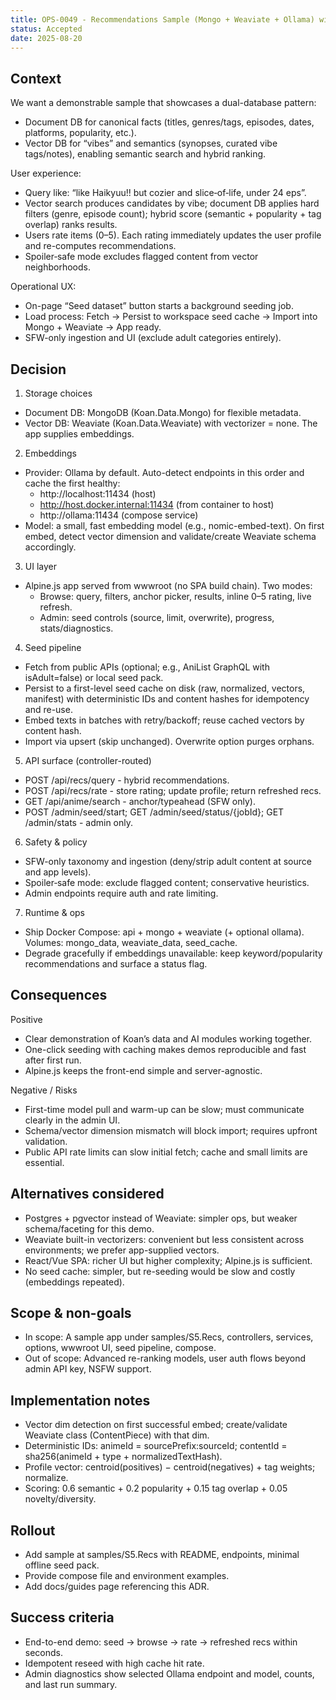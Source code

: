 ```yaml
---
title: OPS-0049 - Recommendations Sample (Mongo + Weaviate + Ollama) with Alpine.js UI and Seed Pipeline
status: Accepted
date: 2025-08-20
---
```


## Context

We want a demonstrable sample that showcases a dual-database pattern:

- Document DB for canonical facts (titles, genres/tags, episodes, dates, platforms, popularity, etc.).
- Vector DB for “vibes” and semantics (synopses, curated vibe tags/notes), enabling semantic search and hybrid ranking.

User experience:

- Query like: “like Haikyuu!! but cozier and slice‑of‑life, under 24 eps”.
- Vector search produces candidates by vibe; document DB applies hard filters (genre, episode count); hybrid score (semantic + popularity + tag overlap) ranks results.
- Users rate items (0–5). Each rating immediately updates the user profile and re-computes recommendations.
- Spoiler‑safe mode excludes flagged content from vector neighborhoods.

Operational UX:

- On-page “Seed dataset” button starts a background seeding job.
- Load process: Fetch → Persist to workspace seed cache → Import into Mongo + Weaviate → App ready.
- SFW-only ingestion and UI (exclude adult categories entirely).

## Decision

1. Storage choices

- Document DB: MongoDB (Koan.Data.Mongo) for flexible metadata.
- Vector DB: Weaviate (Koan.Data.Weaviate) with vectorizer = none. The app supplies embeddings.

2. Embeddings

- Provider: Ollama by default. Auto-detect endpoints in this order and cache the first healthy:
  - http://localhost:11434 (host)
  - http://host.docker.internal:11434 (from container to host)
  - http://ollama:11434 (compose service)
- Model: a small, fast embedding model (e.g., nomic-embed-text). On first embed, detect vector dimension and validate/create Weaviate schema accordingly.

3. UI layer

- Alpine.js app served from wwwroot (no SPA build chain). Two modes:
  - Browse: query, filters, anchor picker, results, inline 0–5 rating, live refresh.
  - Admin: seed controls (source, limit, overwrite), progress, stats/diagnostics.

4. Seed pipeline

- Fetch from public APIs (optional; e.g., AniList GraphQL with isAdult=false) or local seed pack.
- Persist to a first-level seed cache on disk (raw, normalized, vectors, manifest) with deterministic IDs and content hashes for idempotency and re-use.
- Embed texts in batches with retry/backoff; reuse cached vectors by content hash.
- Import via upsert (skip unchanged). Overwrite option purges orphans.

5. API surface (controller-routed)

- POST /api/recs/query - hybrid recommendations.
- POST /api/recs/rate - store rating; update profile; return refreshed recs.
- GET /api/anime/search - anchor/typeahead (SFW only).
- POST /admin/seed/start; GET /admin/seed/status/{jobId}; GET /admin/stats - admin only.

6. Safety & policy

- SFW-only taxonomy and ingestion (deny/strip adult content at source and app levels).
- Spoiler‑safe mode: exclude flagged content; conservative heuristics.
- Admin endpoints require auth and rate limiting.

7. Runtime & ops

- Ship Docker Compose: api + mongo + weaviate (+ optional ollama). Volumes: mongo_data, weaviate_data, seed_cache.
- Degrade gracefully if embeddings unavailable: keep keyword/popularity recommendations and surface a status flag.

## Consequences

Positive

- Clear demonstration of Koan’s data and AI modules working together.
- One-click seeding with caching makes demos reproducible and fast after first run.
- Alpine.js keeps the front-end simple and server-agnostic.

Negative / Risks

- First-time model pull and warm-up can be slow; must communicate clearly in the admin UI.
- Schema/vector dimension mismatch will block import; requires upfront validation.
- Public API rate limits can slow initial fetch; cache and small limits are essential.

## Alternatives considered

- Postgres + pgvector instead of Weaviate: simpler ops, but weaker schema/faceting for this demo.
- Weaviate built-in vectorizers: convenient but less consistent across environments; we prefer app-supplied vectors.
- React/Vue SPA: richer UI but higher complexity; Alpine.js is sufficient.
- No seed cache: simpler, but re-seeding would be slow and costly (embeddings repeated).

## Scope & non-goals

- In scope: A sample app under samples/S5.Recs, controllers, services, options, wwwroot UI, seed pipeline, compose.
- Out of scope: Advanced re-ranking models, user auth flows beyond admin API key, NSFW support.

## Implementation notes

- Vector dim detection on first successful embed; create/validate Weaviate class (ContentPiece) with that dim.
- Deterministic IDs: animeId = sourcePrefix:sourceId; contentId = sha256(animeId + type + normalizedTextHash).
- Profile vector: centroid(positives) − centroid(negatives) + tag weights; normalize.
- Scoring: 0.6 semantic + 0.2 popularity + 0.15 tag overlap + 0.05 novelty/diversity.

## Rollout

- Add sample at samples/S5.Recs with README, endpoints, minimal offline seed pack.
- Provide compose file and environment examples.
- Add docs/guides page referencing this ADR.

## Success criteria

- End-to-end demo: seed → browse → rate → refreshed recs within seconds.
- Idempotent reseed with high cache hit rate.
- Admin diagnostics show selected Ollama endpoint and model, counts, and last run summary.
